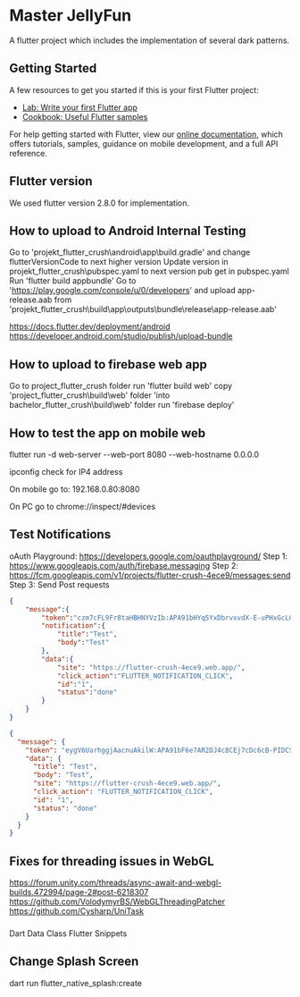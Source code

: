# Master JellyFun

A flutter project which includes the implementation of several dark patterns.

## Getting Started

A few resources to get you started if this is your first Flutter project:

- [Lab: Write your first Flutter app](https://flutter.dev/docs/get-started/codelab)
- [Cookbook: Useful Flutter samples](https://flutter.dev/docs/cookbook)

For help getting started with Flutter, view our
[online documentation](https://flutter.dev/docs), which offers tutorials,
samples, guidance on mobile development, and a full API reference.

## Flutter version

We used flutter version 2.8.0 for implementation.

## How to upload to Android Internal Testing

Go to 'projekt_flutter_crush\android\app\build.gradle' and change
flutterVersionCode to next higher version
Update version in projekt_flutter_crush\pubspec.yaml to next version
pub get in pubspec.yaml
Run 'flutter build appbundle'
Go to 'https://play.google.com/console/u/0/developers' and upload app-release.aab from
'projekt_flutter_crush\build\app\outputs\bundle\release\app-release.aab'

https://docs.flutter.dev/deployment/android
https://developer.android.com/studio/publish/upload-bundle

## How to upload to firebase web app

Go to project_flutter_crush folder
run 'flutter build web'
copy 'project_flutter_crush\build\web' folder 'into bachelor_flutter_crush\build\web' folder
run 'firebase deploy'

## How to test the app on mobile web

flutter run -d web-server --web-port 8080 --web-hostname 0.0.0.0

ipconfig check for IP4 address

On mobile go to: 192.168.0.80:8080

On PC go to
chrome://inspect/#devices

## Test Notifications

oAuth Playground:
https://developers.google.com/oauthplayground/
Step 1: https://www.googleapis.com/auth/firebase.messaging
Step 2: https://fcm.googleapis.com/v1/projects/flutter-crush-4ece9/messages:send
Step 3: Send Post requests

```json
{
    "message":{
        "token":"czm7cFL9Fr8taHBHNYVzIb:APA91bHYq5YxDbrvxvdX-E-uPHxGcLCMEXFn6b6jHzey4Tv2C1azb0FiDNOeOH2qC6Yfjz1MNQKLpXoHNelaVC5IALS-5yXfk68OV3b23BufYIyarrAvXzRZeeqC2BzJ03fK51tZiDGs",
        "notification":{
            "title":"Test",
            "body":"Test"
        },
        "data":{
            "site": "https://flutter-crush-4ece9.web.app/",
            "click_action":"FLUTTER_NOTIFICATION_CLICK",
            "id":"1",
            "status":"done"
        }
    }
}
```

```json
{
  "message": {
    "token": "eygV6UarhggjAacnuAkilW:APA91bF6e7AR2DJ4c8CEj7cDc6cB-PIDCSbqdvDxQk9riJ3jC_IbxmUCryPG1DTy0wmoBxvktXCXmJNoG5TBmHEYzOWi45G8eoOwQV5u-z_AKxNzCixhBs5yjJ0Im2_lWQxtsPdp8v5b",
    "data": {
      "title": "Test",
      "body": "Test",
      "site": "https://flutter-crush-4ece9.web.app/",
      "click_action": "FLUTTER_NOTIFICATION_CLICK",
      "id": "1",
      "status": "done"
    }
  }
}
```

## Fixes for threading issues in WebGL

https://forum.unity.com/threads/async-await-and-webgl-builds.472994/page-2#post-6218307
https://github.com/VolodymyrBS/WebGLThreadingPatcher
https://github.com/Cysharp/UniTask

###

Dart Data Class
Flutter Snippets

## Change Splash Screen

dart run flutter_native_splash:create